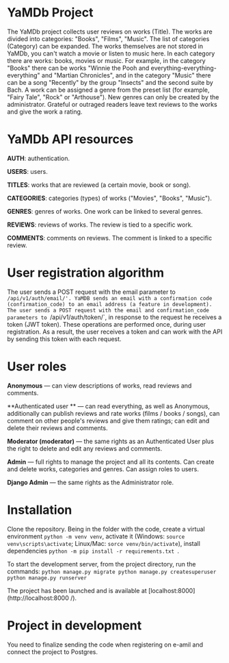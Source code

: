 # YaMDb Project
The YaMDb project collects user reviews on works (Title). The works are divided into categories: "Books", "Films", "Music". The list of categories (Category) can be expanded.
The works themselves are not stored in YaMDb, you can't watch a movie or listen to music here.
In each category there are works: books, movies or music. For example, in the category "Books" there can be works "Winnie the Pooh and everything-everything-everything" and "Martian Chronicles", and in the category "Music" there can be a song "Recently" by the group "Insects" and the second suite by Bach. A work can be assigned a genre from the preset list (for example, "Fairy Tale", "Rock" or "Arthouse"). New genres can only be created by the administrator.
Grateful or outraged readers leave text reviews to the works and give the work a rating.

# YaMDb API resources
**AUTH**: authentication.

**USERS**: users.

**TITLES**: works that are reviewed (a certain movie, book or song).

**CATEGORIES**: categories (types) of works ("Movies", "Books", "Music").

**GENRES**: genres of works. One work can be linked to several genres.

**REVIEWS**: reviews of works. The review is tied to a specific work.

**COMMENTS**: comments on reviews. The comment is linked to a specific review.

# User registration algorithm
The user sends a POST request with the email parameter to `/api/v1/auth/email/'.
YaMDB sends an email with a confirmation code (confirmation_code) to an email address (a feature in development).
The user sends a POST request with the email and confirmation_code parameters to `/api/v1/auth/token/`, in response to the request he receives a token (JWT token).
These operations are performed once, during user registration. As a result, the user receives a token and can work with the API by sending this token with each request.

# User roles
**Anonymous** — can view descriptions of works, read reviews and comments.

**Authenticated user ** — can read everything, as well as Anonymous, additionally can publish reviews and rate works (films / books / songs), can comment on other people's reviews and give them ratings; can edit and delete their reviews and comments.

**Moderator (moderator)** — the same rights as an Authenticated User plus the right to delete and edit any reviews and comments.

**Admin** — full rights to manage the project and all its contents. Can create and delete works, categories and genres. Can assign roles to users.

**Django Admin** — the same rights as the Administrator role.

# Installation
Clone the repository. Being in the folder with the code, create a virtual environment `python -m venv venv`, activate it (Windows: `source venv\scripts\activate`; Linux/Mac: `sorce venv/bin/activate`), install dependencies `python -m pip install -r requirements.txt `.

To start the development server, from the project directory, run the commands:
``
python manage.py migrate
python manage.py createsuperuser
python manage.py runserver
``

The project has been launched and is available at [localhost:8000](http://localhost:8000 /).

# Project in development
You need to finalize sending the code when registering on e-amil and connect the project to Postgres.
